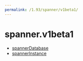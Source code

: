 ```yaml
---
permalink: /1.93/spanner/v1beta1/
---
```


# spanner.v1beta1



* [spannerDatabase](spannerDatabase.md)
* [spannerInstance](spannerInstance.md)